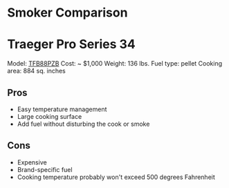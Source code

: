 # Smoker Comparison


# Traeger Pro Series 34

Model: [TFB88PZB](https://www.traegergrills.com/shop/grills/pro-series/34-bronze/TFB88PZB.html#gclid=CjwKCAjwzoDXBRBbEiwAGZRIeEeYBhivkU1KiO1RZjgQ-1zBuzi7Fym7PPXaGWBy0AbfNKwS7tD3ShoCNKUQAvD_BwE)
Cost: ~ $1,000
Weight: 136 lbs.
Fuel type: pellet
Cooking area: 884 sq. inches

## Pros

* Easy temperature management
* Large cooking surface
* Add fuel without disturbing the cook or smoke

## Cons

* Expensive
* Brand-specific fuel
* Cooking temperature probably won't exceed 500 degrees Fahrenheit
